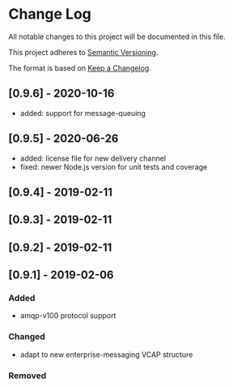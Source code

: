 # Change Log

All notable changes to this project will be documented in this file.

This project adheres to [Semantic Versioning](http://semver.org/).

The format is based on [Keep a Changelog](http://keepachangelog.com/).

## [0.9.6] - 2020-10-16

- added: support for message-queuing

## [0.9.5] - 2020-06-26

- added: license file for new delivery channel
- fixed: newer Node.js version for unit tests and coverage

## [0.9.4] - 2019-02-11

## [0.9.3] - 2019-02-11

## [0.9.2] - 2019-02-11

## [0.9.1] - 2019-02-06

### Added
- amqp-v100 protocol support

### Changed
- adapt to new enterprise-messaging VCAP structure

### Removed
